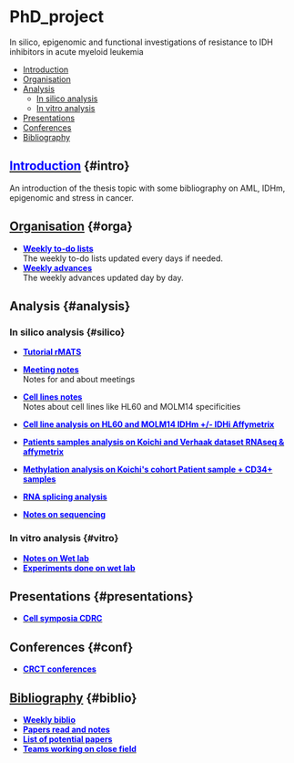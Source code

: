 # PhD_project
In silico, epigenomic and functional investigations of resistance to IDH inhibitors in acute myeloid leukemia

* [Introduction](#intro)
* [Organisation](#orga)
* [Analysis](#analysis)
  * [In silico analysis](#silico)
  * [In vitro analysis](#vitro)
* [Presentations](#presentations)
* [Conferences](#conf)
* [Bibliography](#biblio)

## [<span style="color:blue">Introduction</span>](https://alexishucteau.github.io/PhD_project/Bibliography/Introduction) {#intro}

An introduction of the thesis topic with some bibliography on AML, IDHm, epigenomic and stress in cancer.

## [Organisation](./Day_by_day/JpJ) {#orga}

* [**<span style="color:blue">Weekly to-do lists</span>**](./Todo_list)  
The weekly to-do lists updated every days if needed.
* [**<span style="color:blue">Weekly advances</span>**](./Weekly_advances)  
The weekly advances updated day by day.


## Analysis {#analysis}

### In silico analysis {#silico}

* [**<span style="color:blue">Tutorial rMATS</span>**](./Analysis/In_silico/rMATS_tuto)  

* [**<span style="color:blue">Meeting notes</span>**](./Analysis/In_silico/Meeting_notes)  
Notes for and about meetings

* [**<span style="color:blue">Cell lines notes</span>**](./Analysis/In_silico/Cell_lines_notes)  
Notes about cell lines like HL60 and MOLM14 specificities

* [**<span style="color:blue">Cell line analysis on HL60 and MOLM14 IDHm +/- IDHi Affymetrix</span>**](./Analysis/HL60_MOLM14_RNAseq_analysis)

* [**<span style="color:blue">Patients samples analysis on Koichi and Verhaak dataset RNAseq & affymetrix</span>**](./Analysis/Patients_samples_Koichi_and_Verhaak_analysis)

* [**<span style="color:blue">Methylation analysis on Koichi's cohort Patient sample + CD34+ samples</span>**](https://alexishucteau.github.io/Koichi_Methylation_analysis/)

* [**<span style="color:blue">RNA splicing analysis</span>**](./Analysis/In_silico/Splicing_Project/Splicing_analysis)

* [**<span style="color:blue">Notes on sequencing</span>**](./Analysis/In_silico/Sequencing)


### In vitro analysis {#vitro}

* [**<span style="color:blue">Notes on Wet lab</span>**](./Analysis/Wetlab/Notes)
* [**<span style="color:blue">Experiments done on wet lab</span>**](./Analysis/Wetlab/Experiments)

## Presentations {#presentations}

* [**<span style="color:blue">Cell symposia CDRC</span>**](./Presentations/Cell_symposia_Poster_and_flash_talk)

## Conferences {#conf}

* [**<span style="color:blue">CRCT conferences</span>**](./Conferences/CRCT_conf/Main)

## [Bibliography](https://alexishucteau.github.io/PhD_bibliography/) {#biblio}

* [**<span style="color:blue">Weekly biblio</span>**](./Bibliography/Paper_weekly_advances)
* [**<span style="color:blue">Papers read and notes</span>**](./Bibliography/Weekly_paper_notes/Paper_read_and_notes)
* [**<span style="color:blue">List of potential papers</span>**](./Bibliography/List_of_potential_interesting_papers)
* [**<span style="color:blue">Teams working on close field</span>**](./Bibliography/Bioinfo_Teams)

